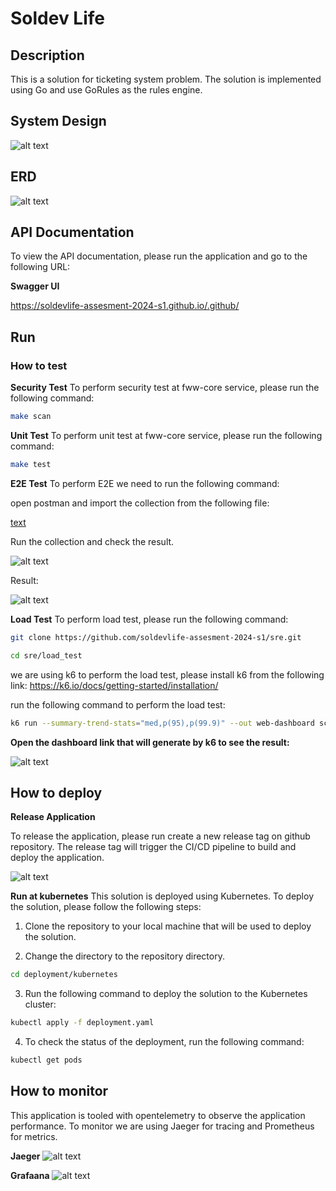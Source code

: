 # Soldev Life

## Description

This is a solution for ticketing system problem. The solution is implemented using Go and use GoRules as the rules engine.

## System Design
![alt text](./profile/image.png)

## ERD
![alt text](./profile/image-1.png)

## API Documentation

To view the API documentation, please run the application and go to the following URL:

**Swagger UI**

https://soldevlife-assesment-2024-s1.github.io/.github/

## Run
### How to test

**Security Test**
To perform security test at fww-core service, please run the following command:
```bash
make scan
```
**Unit Test**
To perform unit test at fww-core service, please run the following command:
```bash
make test
```

**E2E Test**
To perform E2E we need to run the following command:

open postman and import the collection from the following file:

[text](soldevlife.postman_collection.json)

Run the collection and check the result.

![alt text](./profile/image-2.png)


Result:

![alt text](./profile/image-4.png)

**Load Test**
To perform load test, please run the following command:
```bash
git clone https://github.com/soldevlife-assesment-2024-s1/sre.git
```

```bash
cd sre/load_test
```

we are using k6 to perform the load test, please install k6 from the following link:
https://k6.io/docs/getting-started/installation/


run the following command to perform the load test:
```bash
k6 run --summary-trend-stats="med,p(95),p(99.9)" --out web-dashboard script.js
```

**Open the dashboard link that will generate by k6 to see the result:**

![alt text](./profile/image-3.png)


## How to deploy

**Release Application**

To release the application, please run create a new release tag on github repository. The release tag will trigger the CI/CD pipeline to build and deploy the application.

![alt text](./profile/image-5.png)

**Run at kubernetes**
This solution is deployed using Kubernetes. To deploy the solution, please follow the following steps:

1. Clone the repository to your local machine that will be used to deploy the solution.

2. Change the directory to the repository directory.

```bash
cd deployment/kubernetes
```

3. Run the following command to deploy the solution to the Kubernetes cluster:


```bash
kubectl apply -f deployment.yaml
```

4. To check the status of the deployment, run the following command:

```bash
kubectl get pods
```

## How to monitor

This application is tooled with opentelemetry to observe the application performance. To monitor we are using Jaeger for tracing and Prometheus for metrics.

**Jaeger**
![alt text](./profile/image-6.png)

**Grafaana**
![alt text](./profile/image-7.png)